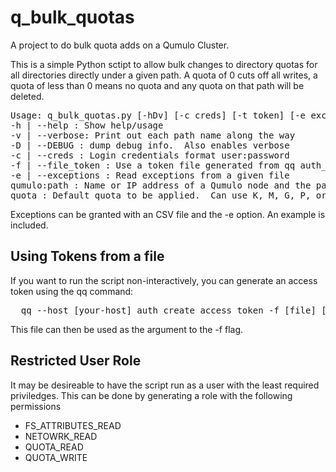 # q_bulk_quotas
A project to do bulk quota adds on a Qumulo Cluster.

This is a simple Python sctipt to allow bulk changes to directory quotas for all directories directly under a given path.
A quota of 0 cuts off all writes, a quota of less than 0 means no quota and any quota on that path will be deleted.

<pre>
Usage: q_bulk_quotas.py [-hDv] [-c creds] [-t token] [-e exceptions] qumulo:path quota \n"
-h | --help : Show help/usage
-v | --verbose: Print out each path name along the way
-D | --DEBUG : dump debug info.  Also enables verbose
-c | --creds : Login credentials format user:password
-f | --file_token : Use a token file generated from qq auth_create_token-t | --token : Use an auth token
-e | --exceptions : Read exceptions from a given file
qumulo:path : Name or IP address of a Qumulo node and the parent path of the quotas [colon separated]
quota : Default quota to be applied.  Can use K, M, G, P, or T [case insensitive]
</pre>

Exceptions can be granted with an CSV file and the -e option.  An example is included.  

## Using Tokens from a file
If you want to run the script non-interactively, you can generate an access token using the qq command:
<pre>
  qq --host [your-host] auth_create_access_token -f [file] [user]
</pre>

This file can then be used as the argument to the -f flag.

## Restricted User Role
It may be desireable to have the script run as a user with the least required priviledges.  This can be done by 
generating a role with the following permissions
<ul>
  <li>FS_ATTRIBUTES_READ</li>
  <li>NETOWRK_READ</li>
  <li>QUOTA_READ</li>
  <li>QUOTA_WRITE</li>
</ul>
